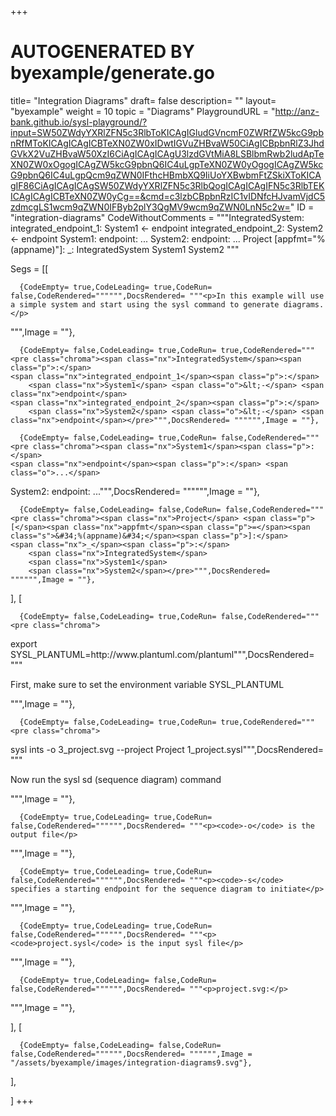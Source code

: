 +++
# AUTOGENERATED BY byexample/generate.go
title= "Integration Diagrams"
draft= false
description= ""
layout= "byexample"
weight = 10
topic = "Diagrams"
PlaygroundURL = "http://anz-bank.github.io/sysl-playground/?input=SW50ZWdyYXRlZFN5c3RlbToKICAgIGludGVncmF0ZWRfZW5kcG9pbnRfMToKICAgICAgICBTeXN0ZW0xIDwtIGVuZHBvaW50CiAgICBpbnRlZ3JhdGVkX2VuZHBvaW50XzI6CiAgICAgICAgU3lzdGVtMiA8LSBlbmRwb2ludApTeXN0ZW0xOgogICAgZW5kcG9pbnQ6IC4uLgpTeXN0ZW0yOgogICAgZW5kcG9pbnQ6IC4uLgpQcm9qZWN0IFthcHBmbXQ9IiUoYXBwbmFtZSkiXToKICAgIF86CiAgICAgICAgSW50ZWdyYXRlZFN5c3RlbQogICAgICAgIFN5c3RlbTEKICAgICAgICBTeXN0ZW0yCg==&cmd=c3lzbCBpbnRzIC1vIDNfcHJvamVjdC5zdmcgLS1wcm9qZWN0IFByb2plY3QgMV9wcm9qZWN0LnN5c2w="
ID = "integration-diagrams"
CodeWithoutComments = """IntegratedSystem:
    integrated_endpoint_1:
        System1 <- endpoint
    integrated_endpoint_2:
        System2 <- endpoint
System1:
    endpoint: ...
System2:
    endpoint: ...
Project [appfmt="%(appname)"]:
    _:
        IntegratedSystem
        System1
        System2
"""

Segs = [[
  
      {CodeEmpty= true,CodeLeading= true,CodeRun= false,CodeRendered="""""",DocsRendered= """<p>In this example will use a simple system and start using the sysl command to generate diagrams.</p>
""",Image = ""},

      {CodeEmpty= false,CodeLeading= true,CodeRun= true,CodeRendered="""<pre class="chroma"><span class="nx">IntegratedSystem</span><span class="p">:</span>
    <span class="nx">integrated_endpoint_1</span><span class="p">:</span>
        <span class="nx">System1</span> <span class="o">&lt;-</span> <span class="nx">endpoint</span>
    <span class="nx">integrated_endpoint_2</span><span class="p">:</span>
        <span class="nx">System2</span> <span class="o">&lt;-</span> <span class="nx">endpoint</span></pre>""",DocsRendered= """""",Image = ""},

      {CodeEmpty= false,CodeLeading= true,CodeRun= false,CodeRendered="""<pre class="chroma"><span class="nx">System1</span><span class="p">:</span>
    <span class="nx">endpoint</span><span class="p">:</span> <span class="o">...</span>
<span class="nx">System2</span><span class="p">:</span>
    <span class="nx">endpoint</span><span class="p">:</span> <span class="o">...</span></pre>""",DocsRendered= """""",Image = ""},

      {CodeEmpty= false,CodeLeading= false,CodeRun= false,CodeRendered="""<pre class="chroma"><span class="nx">Project</span> <span class="p">[</span><span class="nx">appfmt</span><span class="p">=</span><span class="s">&#34;%(appname)&#34;</span><span class="p">]:</span>
    <span class="nx">_</span><span class="p">:</span>
        <span class="nx">IntegratedSystem</span>
        <span class="nx">System1</span>
        <span class="nx">System2</span></pre>""",DocsRendered= """""",Image = ""},


],
[
  
      {CodeEmpty= false,CodeLeading= true,CodeRun= false,CodeRendered="""<pre class="chroma">
<span class="nx">export</span> <span class="nx">SYSL_PLANTUML</span><span class="p">=</span><span class="nx">http</span><span class="p">:</span><span class="o">//</span><span class="nx">www</span><span class="p">.</span><span class="nx">plantuml</span><span class="p">.</span><span class="nx">com</span><span class="o">/</span><span class="nx">plantuml</span></pre>""",DocsRendered= """<p>First, make sure to set the environment variable SYSL_PLANTUML</p>
""",Image = ""},

      {CodeEmpty= false,CodeLeading= true,CodeRun= true,CodeRendered="""<pre class="chroma">
<span class="nx">sysl</span> <span class="nx">ints</span> <span class="o">-</span><span class="nx">o</span> <span class="mi">3</span><span class="nx">_project</span><span class="p">.</span><span class="nx">svg</span> <span class="o">--</span><span class="nx">project</span> <span class="nx">Project</span> <span class="mi">1</span><span class="nx">_project</span><span class="p">.</span><span class="nx">sysl</span></pre>""",DocsRendered= """<p>Now run the sysl sd (sequence diagram) command</p>
""",Image = ""},

      {CodeEmpty= true,CodeLeading= true,CodeRun= false,CodeRendered="""""",DocsRendered= """<p><code>-o</code> is the output file</p>
""",Image = ""},

      {CodeEmpty= true,CodeLeading= true,CodeRun= false,CodeRendered="""""",DocsRendered= """<p><code>-s</code> specifies a starting endpoint for the sequence diagram to initiate</p>
""",Image = ""},

      {CodeEmpty= true,CodeLeading= true,CodeRun= false,CodeRendered="""""",DocsRendered= """<p><code>project.sysl</code> is the input sysl file</p>
""",Image = ""},

      {CodeEmpty= true,CodeLeading= false,CodeRun= false,CodeRendered="""""",DocsRendered= """<p>project.svg:</p>
""",Image = ""},


],
[
  
      {CodeEmpty= false,CodeLeading= false,CodeRun= false,CodeRendered="""""",DocsRendered= """""",Image = "/assets/byexample/images/integration-diagrams9.svg"},


],

]
+++



